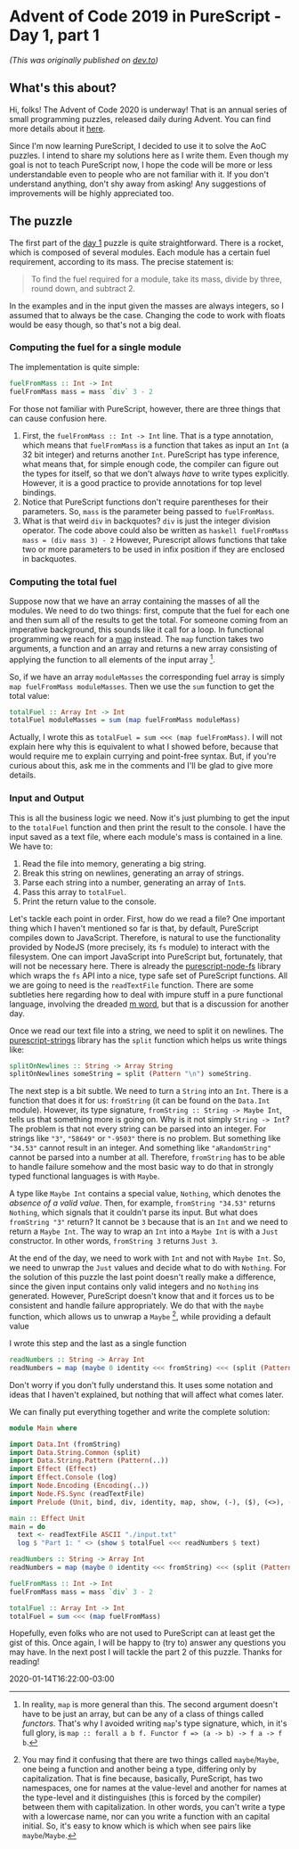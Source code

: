 # Advent of Code 2019 in PureScript - Day 1, part 1

_(This was originally published on [dev.to](https://dev.to/vfabricio/advent-of-code-2019-in-purescript-day-1-part-1-3pjj))_

## What's this about?

Hi, folks! The Advent of Code 2020 is underway! That is an annual series of small programming puzzles, released daily during Advent. You can find more details about it [here](https://adventofcode.com/2019/about "Advent of Code 2019").

Since I'm now learning PureScript, I decided to use it to solve the AoC puzzles. I intend to share my solutions here as I write them. Even though my goal is not to teach PureScript now, I hope the code will be more or less understandable even to people who are not familiar with it. If you don't understand anything, don't shy away from asking! Any suggestions of improvements will be highly appreciated too.

## The puzzle

The first part of the [day 1](https://adventofcode.com/2019/day/1 "Advent of Code 2019 - Day 1") puzzle is quite straightforward. There is a rocket, which is composed of several modules. Each module has a certain fuel requirement, according to its mass. The precise statement is:
> To find the fuel required for a module, take its mass, divide by three, round down, and subtract 2.

In the examples and in the input given the masses are always integers, so I assumed that to always be the case. Changing the code to work with floats would be easy though, so that's not a big deal.

### Computing the fuel for a single module

The implementation is quite simple:

```haskell
fuelFromMass :: Int -> Int
fuelFromMass mass = mass `div` 3 - 2
```

For those not familiar with PureScript, however, there are three things that can cause confusion here.

1. First, the `fuelFromMass :: Int -> Int` line. That is a type annotation, which means that `fuelFromMass` is a function that takes as input an `Int` (a 32 bit integer) and returns another `Int`. PureScript has type inference, what means that, for simple enough code, the compiler can figure out the types for itself, so that we don't always _have_ to write types explicitly. However, it is a good practice to provide annotations for top level bindings.
2. Notice that PureScript functions don't require parentheses for their parameters. So, `mass` is the parameter being passed to `fuelFromMass`.
3. What is that weird `div` in backquotes? `div` is just the integer division operator. The code above could also be written as
`haskell
fuelFromMass mass = (div mass 3) - 2`
However, Purescript allows functions that take two or more parameters to be used in infix position if they are enclosed in backquotes.

### Computing the total fuel

Suppose now that we have an array containing the masses of all the modules. We need to do two things: first, compute that the fuel for each one and then sum all of the results to get the total. For someone coming from an imperative background, this sounds like it call for a loop. In functional programming we reach for a [map](https://en.wikipedia.org/wiki/Map_(higher-order_function) "Wikipedia - Map") instead. The `map` function takes two arguments, a function and an array and returns a new array consisting of applying the function to all elements of the input array [^1].

So, if we have an array `moduleMasses` the corresponding fuel array is simply `map fuelFromMass moduleMasses`. Then we use the `sum` function to get the total value:

```haskell
totalFuel :: Array Int -> Int
totalFuel moduleMasses = sum (map fuelFromMass moduleMass)
```

Actually, I wrote this as `totalFuel = sum <<< (map fuelFromMass)`. I will not explain here why this is equivalent to what I showed before, because that would require me to explain currying and point-free syntax. But, if you're curious about this, ask me in the comments and I'll be glad to give more details.

### Input and Output

This is all the business logic we need. Now it's just plumbing to get the input to the `totalFuel` function and then print the result to the console. I have the input saved as a text file, where each module's mass is contained in a line. We have to:

1. Read the file into memory, generating a big string.
2. Break this string on newlines, generating an array of strings.
3. Parse each string into a number, generating an array of `Int`s.
4. Pass this array to `totalFuel`.
5. Print the return value to the console.

Let's tackle each point in order. First, how do we read a file? One important thing which I haven't mentioned so far is that, by default, PureScript compiles down to JavaScript. Therefore, is natural to use the functionality provided by NodeJS (more precisely, its `fs` module) to interact with the filesystem. One can import JavaScript into PureScript but, fortunately, that will not be necessary here. There is already the [purescript-node-fs](https://pursuit.purescript.org/packages/purescript-node-fs/5.0.1 "purescript-node-fs") library which wraps the `fs` API into a nice, type safe set of PureScript functions. All we are going to need is the `readTextFile` function. There are some subtleties here regarding how to deal with impure stuff in a pure functional language, involving the dreaded [m word](https://wiki.haskell.org/Monad "Haskell Wiki - Monad"), but that is a discussion for another day.

Once we read our text file into a string, we need to split it on newlines. The [purescript-strings](https://pursuit.purescript.org/packages/purescript-strings/4.0.1 "purescript-strings") library has the `split` function which helps us write things like:

```haskell
splitOnNewlines :: String -> Array String
splitOnNewlines someString = split (Pattern "\n") someString.
```

The next step is a bit subtle. We need to turn a `String` into an `Int`. There is a function that does it for us: `fromString` (it can be found on the `Data.Int` module). However, its type signature, `fromString :: String -> Maybe Int`, tells us that something more is going on. Why is it not simply `String -> Int`? The problem is that not every string can be parsed into an integer. For strings like `"3"`, `"58649"` or `"-9503"` there is no problem. But something like `"34.53"` cannot result in an integer. And something like `"aRandomString"` cannot be parsed into a number at all. Therefore, `fromString` has to be able to handle failure somehow and the most basic way to do that in strongly typed functional languages is with `Maybe`.

A type like `Maybe Int` contains a special value, `Nothing`, which denotes the _absence of a valid value_. Then, for example, `fromString "34.53"` returns `Nothing`, which signals that it couldn't parse its input. But what does `fromString "3"` return? It cannot be `3` because that is an `Int` and we need to return a `Maybe Int`. The way to wrap an `Int` into a `Maybe Int` is with a `Just` constructor. In other words, `fromString 3` returns `Just 3`.

At the end of the day, we need to work with `Int` and not with `Maybe Int`. So, we need to unwrap the `Just` values and decide what to do with `Nothing`. For the solution of this puzzle the last point doesn't really make a difference, since the given input contains only valid integers and no `Nothing` ins generated. However, PureScript doesn't know that and it forces us to be consistent and handle failure appropriately. We do that with the `maybe` function, which allows us to unwrap a `Maybe` [^2], while providing a default value

I wrote this step and the last as a single function

```haskell
readNumbers :: String -> Array Int
readNumbers = map (maybe 0 identity <<< fromString) <<< (split (Pattern "\n"))
```

Don't worry if you don't fully understand this. It uses some notation and ideas that I haven't explained, but nothing that will affect what comes later.

We can finally put everything together and write the complete solution:

```haskell
module Main where

import Data.Int (fromString)
import Data.String.Common (split)
import Data.String.Pattern (Pattern(..))
import Effect (Effect)
import Effect.Console (log)
import Node.Encoding (Encoding(..))
import Node.FS.Sync (readTextFile)
import Prelude (Unit, bind, div, identity, map, show, (-), ($), (<>), (<<<))

main :: Effect Unit
main = do
  text <- readTextFile ASCII "./input.txt"
  log $ "Part 1: " <> (show $ totalFuel <<< readNumbers $ text)

readNumbers :: String -> Array Int
readNumbers = map (maybe 0 identity <<< fromString) <<< (split (Pattern "\n"))

fuelFromMass :: Int -> Int
fuelFromMass mass = mass `div` 3 - 2

totalFuel :: Array Int -> Int
totalFuel = sum <<< (map fuelFromMass)
```

Hopefully, even folks who are not used to PureScript can at least get the gist of this. Once again, I will be happy to (try to) answer any questions you may have. In the next post I will tackle the part 2 of this puzzle. Thanks for reading!

[^1]: In reality, `map` is more general than this. The second argument doesn't have to be just an array, but can be any of a class of things called _functors_. That's why I avoided writing `map`'s type signature, which, in it's full glory, is `map :: forall a b f. Functor f => (a -> b) -> f a -> f b`.
[^2]: You may find it confusing that there are two things called `maybe`/`Maybe`, one being a function and another being a type, differing only by capitalization. That is fine because, basically, PureScript, has two namespaces, one for names at the value-level and another for names at the type-level and it distinguishes (this is forced by the compiler) between them with capitalization. In other words, you can't write a type with a lowercase name, nor can you write a function with an capital initial. So, it's easy to know which is which when see pairs like `maybe`/`Maybe`.

2020-01-14T16:22:00-03:00
